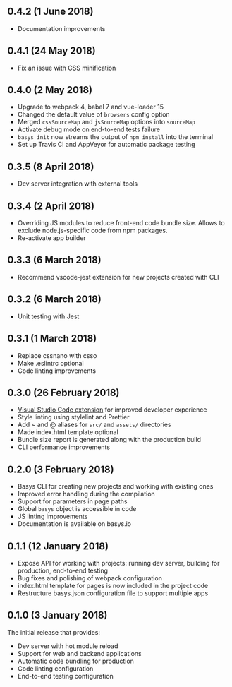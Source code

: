 ## 0.4.2 (1 June 2018)

* Documentation improvements

## 0.4.1 (24 May 2018)

* Fix an issue with CSS minification

## 0.4.0 (2 May 2018)

* Upgrade to webpack 4, babel 7 and vue-loader 15
* Changed the default value of `browsers` config option
* Merged `cssSourceMap` and `jsSourceMap` options into `sourceMap`
* Activate debug mode on end-to-end tests failure
* `basys init` now streams the output of `npm install` into the terminal
* Set up Travis CI and AppVeyor for automatic package testing

## 0.3.5 (8 April 2018)

* Dev server integration with external tools

## 0.3.4 (2 April 2018)

* Overriding JS modules to reduce front-end code bundle size. Allows to exclude node.js-specific code from npm packages.
* Re-activate app builder

## 0.3.3 (6 March 2018)

* Recommend vscode-jest extension for new projects created with CLI

## 0.3.2 (6 March 2018)

* Unit testing with Jest

## 0.3.1 (1 March 2018)

* Replace cssnano with csso
* Make .eslintrc optional
* Code linting improvements

## 0.3.0 (26 February 2018)

* [Visual Studio Code extension](https://marketplace.visualstudio.com/items?itemName=basys.vscode-basys) for improved developer experience
* Style linting using stylelint and Prettier
* Add ~ and @ aliases for `src/` and `assets/` directories
* Made index.html template optional
* Bundle size report is generated along with the production build
* CLI performance improvements

## 0.2.0 (3 February 2018)

* Basys CLI for creating new projects and working with existing ones
* Improved error handling during the compilation
* Support for parameters in page paths
* Global `basys` object is accessible in code
* JS linting improvements
* Documentation is available on basys.io

## 0.1.1 (12 January 2018)

* Expose API for working with projects: running dev server, building for production, end-to-end testing
* Bug fixes and polishing of webpack configuration
* index.html template for pages is now included in the project code
* Restructure basys.json configuration file to support multiple apps

## 0.1.0 (3 January 2018)

The initial release that provides:
* Dev server with hot module reload
* Support for web and backend applications
* Automatic code bundling for production
* Code linting configuration
* End-to-end testing configuration
